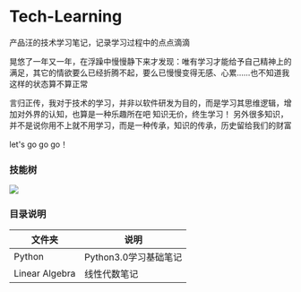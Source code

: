 # Tech-Learning
产品汪的技术学习笔记，记录学习过程中的点点滴滴


晃悠了一年又一年，在浮躁中慢慢静下来才发现：唯有学习才能给予自己精神上的满足，其它的情欲要么已经折腾不起，要么已慢慢变得无感、心累……也不知道我这样的状态算不算正常

言归正传，我对于技术的学习，并非以软件研发为目的，而是学习其思维逻辑，增加对外界的认知，也算是一种乐趣所在吧
知识无价，终生学习！
另外很多知识，并不是说你用不上就不用学习，而是一种传承，知识的传承，历史留给我们的财富

let's go go go！

### 技能树
![](https://mmbiz.qpic.cn/mmbiz_png/edCCwqenFxicytibGRoiblX9BCOqmmOg5ObVmZJXTYMov3ic0KnibqwQJZqO467YQVL0ciaG4pdzIFLMibGibPRic8gWpkg/640?wx_fmt=png&tp=webp&wxfrom=5&wx_lazy=1&wx_co=1)

### 目录说明
| 文件夹 | 说明 |
| ------- | ------- |
| Python | Python3.0学习基础笔记 |
| Linear Algebra | 线性代数笔记 |
